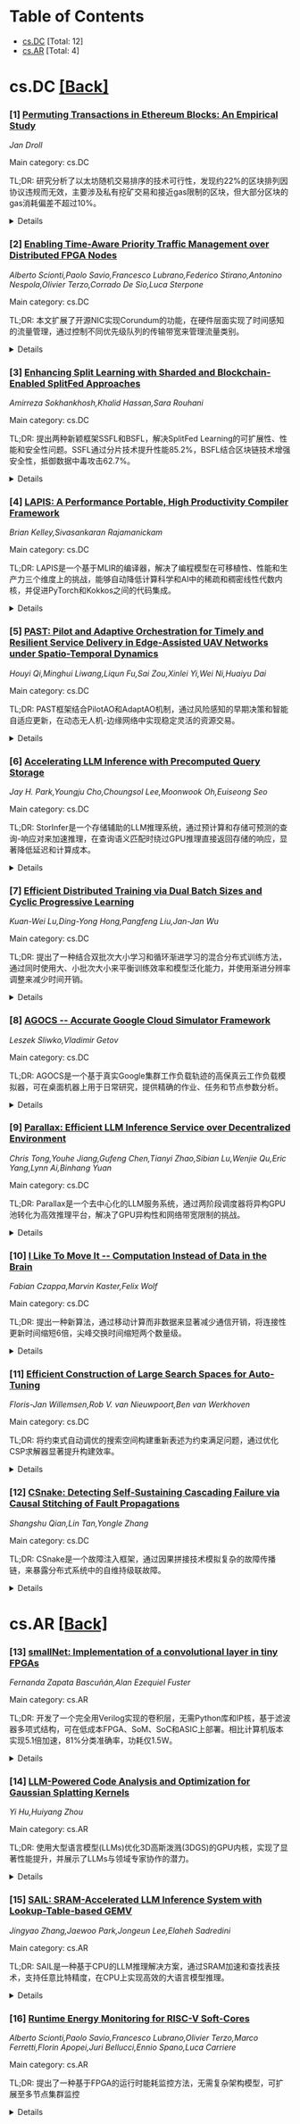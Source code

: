 <div id=toc></div>

# Table of Contents

- [cs.DC](#cs.DC) [Total: 12]
- [cs.AR](#cs.AR) [Total: 4]


<div id='cs.DC'></div>

# cs.DC [[Back]](#toc)

### [1] [Permuting Transactions in Ethereum Blocks: An Empirical Study](https://arxiv.org/abs/2509.25415)
*Jan Droll*

Main category: cs.DC

TL;DR: 研究分析了以太坊随机交易排序的技术可行性，发现约22%的区块排列因协议违规而无效，主要涉及私有挖矿交易和接近gas限制的区块，但大部分区块的gas消耗偏差不超过10%。


<details>
  <summary>Details</summary>
Motivation: 评估随机交易排序在以太坊生态系统中的技术可部署性，以缓解中心化效应和提高公平性，同时考虑gas限制和协议规则的影响。

Method: 对超过335,000个以太坊主网区块的交易进行多次排列和执行，量化协议违规、执行错误和gas消耗偏差。

Result: 22%的区块排列因协议违规而无效；几乎所有在排列中显示执行错误但在原始顺序中正常的交易都是私有挖矿交易；仅6%的交易显示gas消耗偏差，98%的区块排列gas消耗偏差不超过10%。

Conclusion: 从技术角度看，如果交易选择处理得当，随机交易排序可能是可行的。

Abstract: Several recent proposals implicitly or explicitly suggest making use of
randomized transaction ordering within a block to mitigate centralization
effects and to improve fairness in the Ethereum ecosystem. However,
transactions and blocks are subject to gas limits and protocol rules. In a
randomized transaction order, the behavior of transactions may change depending
on other transactions in the same block, leading to invalid blocks and varying
gas consumptions. In this paper, we quantify and characterize protocol
violations, execution errors and deviations in gas consumption of blocks and
transactions to examine technical deployability. For that, we permute and
execute the transactions of over 335,000 Ethereum Mainnet blocks multiple
times. About 22% of block permutations are invalid due to protocol violations
caused by privately mined transactions or blocks close to their gas limit.
Also, almost all transactions which show execution errors under permutation but
not in the original order are privately mined transactions. Only 6% of
transactions show deviations in gas consumption and 98% of block permutations
deviate at most 10% from their original gas consumption. From a technical
perspective, these results suggest that randomized transaction ordering may be
feasible if transaction selection is handled carefully.

</details>


### [2] [Enabling Time-Aware Priority Traffic Management over Distributed FPGA Nodes](https://arxiv.org/abs/2509.26043)
*Alberto Scionti,Paolo Savio,Francesco Lubrano,Federico Stirano,Antonino Nespola,Olivier Terzo,Corrado De Sio,Luca Sterpone*

Main category: cs.DC

TL;DR: 本文扩展了开源NIC实现Corundum的功能，在硬件层面实现了时间感知的流量管理，通过控制不同优先级队列的传输带宽来管理流量类别。


<details>
  <summary>Details</summary>
Motivation: 现代网络接口卡(NIC)已从简单的网络流量传输设备演变为复杂的异构系统，能够卸载主机CPU的复杂任务。FPGA也从纯可编程设备发展为包含通用处理器和专用引擎的异构系统。作者旨在利用现代FPGA实现智能NIC，并通过硬件级时间感知流量管理来精确控制不同流量类别的带宽分配。

Method: 扩展Corundum开源NIC实现，在AXI总线上暴露专用控制寄存器，使NIC驱动程序能够配置不同优先级队列的传输带宽。每个控制寄存器对应特定传输队列，设置队列在传输窗口内获得输出端口访问权限的时间比例。通过Linux QDISC机制将队列与不同流量类别关联并设置优先级。

Result: 实验评估表明，该方法能够有效管理不同传输流预留的带宽，实现了对多队列传输的精确带宽控制。

Conclusion: 通过在硬件层面实现时间感知的流量管理，成功扩展了Corundum NIC的功能，为不同流量类别提供了精确的带宽控制能力，证明了现代FPGA在实现智能NIC方面的可行性。

Abstract: Network Interface Cards (NICs) greatly evolved from simple basic devices
moving traffic in and out of the network to complex heterogeneous systems
offloading host CPUs from performing complex tasks on in-transit packets. These
latter comprise different types of devices, ranging from NICs accelerating
fixed specific functions (e.g., on-the-fly data compression/decompression,
checksum computation, data encryption, etc.) to complex Systems-on-Chip (SoC)
equipped with both general purpose processors and specialized engines
(Smart-NICs). Similarly, Field Programmable Gate Arrays (FPGAs) moved from pure
reprogrammable devices to modern heterogeneous systems comprising
general-purpose processors, real-time cores and even AI-oriented engines.
Furthermore, the availability of high-speed network interfaces (e.g., SFPs)
makes modern FPGAs a good choice for implementing Smart-NICs. In this work, we
extended the functionalities offered by an open-source NIC implementation
(Corundum) by enabling time-aware traffic management in hardware, and using
this feature to control the bandwidth associated with different traffic
classes. By exposing dedicated control registers on the AXI bus, the driver of
the NIC can easily configure the transmission bandwidth of different
prioritized queues. Basically, each control register is associated with a
specific transmission queue (Corundum can expose up to thousands of
transmission and receiving queues), and sets up the fraction of time in a
transmission window which the queue is supposed to get access the output port
and transmit the packets. Queues are then prioritized and associated to
different traffic classes through the Linux QDISC mechanism. Experimental
evaluation demonstrates that the approach allows to properly manage the
bandwidth reserved to the different transmission flows.

</details>


### [3] [Enhancing Split Learning with Sharded and Blockchain-Enabled SplitFed Approaches](https://arxiv.org/abs/2509.25555)
*Amirreza Sokhankhosh,Khalid Hassan,Sara Rouhani*

Main category: cs.DC

TL;DR: 提出两种新颖框架SSFL和BSFL，解决SplitFed Learning的可扩展性、性能和安全性问题。SSFL通过分片技术提升性能85.2%，BSFL结合区块链技术增强安全性，抵御数据中毒攻击62.7%。


<details>
  <summary>Details</summary>
Motivation: 联邦学习(FL)和分割学习(SL)在隐私关键领域有应用前景，但FL计算需求大，SL训练时间长。SplitFed Learning(SFL)结合两者优势但仍存在可扩展性、性能和安全性问题。

Method: SSFL通过将SL服务器工作负载和通信开销分布到多个并行分片来解决可扩展性问题；BSFL在SSFL基础上用基于区块链的架构替代集中式服务器，采用委员会驱动的共识机制，包含评估机制排除中毒模型更新。

Result: 实验评估显示SSFL相比基线SL和SFL方法，性能和可扩展性分别提升31.2%和85.2%；BSFL对数据中毒攻击的抵御能力提升62.7%，在正常操作条件下保持优越性能。

Conclusion: BSFL是首个实现端到端去中心化SplitFed Learning系统的区块链赋能框架，有效解决了SFL的可扩展性、性能和安全性限制。

Abstract: Collaborative and distributed learning techniques, such as Federated Learning
(FL) and Split Learning (SL), hold significant promise for leveraging sensitive
data in privacy-critical domains. However, FL and SL suffer from key
limitations -- FL imposes substantial computational demands on clients, while
SL leads to prolonged training times. To overcome these challenges, SplitFed
Learning (SFL) was introduced as a hybrid approach that combines the strengths
of FL and SL. Despite its advantages, SFL inherits scalability, performance,
and security issues from SL. In this paper, we propose two novel frameworks:
Sharded SplitFed Learning (SSFL) and Blockchain-enabled SplitFed Learning
(BSFL). SSFL addresses the scalability and performance constraints of SFL by
distributing the workload and communication overhead of the SL server across
multiple parallel shards. Building upon SSFL, BSFL replaces the centralized
server with a blockchain-based architecture that employs a committee-driven
consensus mechanism to enhance fairness and security. BSFL incorporates an
evaluation mechanism to exclude poisoned or tampered model updates, thereby
mitigating data poisoning and model integrity attacks. Experimental evaluations
against baseline SL and SFL approaches show that SSFL improves performance and
scalability by 31.2% and 85.2%, respectively. Furthermore, BSFL increases
resilience to data poisoning attacks by 62.7% while maintaining superior
performance under normal operating conditions. To the best of our knowledge,
BSFL is the first blockchain-enabled framework to implement an end-to-end
decentralized SplitFed Learning system.

</details>


### [4] [LAPIS: A Performance Portable, High Productivity Compiler Framework](https://arxiv.org/abs/2509.25605)
*Brian Kelley,Sivasankaran Rajamanickam*

Main category: cs.DC

TL;DR: LAPIS是一个基于MLIR的编译器，解决了编程模型在可移植性、性能和生产力三个维度上的挑战，能够自动降低计算科学和AI中的稀疏和稠密线性代数内核，并促进PyTorch和Kokkos之间的代码集成。


<details>
  <summary>Details</summary>
Motivation: 当前编程模型在可移植性、性能和生产力这三个关键维度上存在不足，计算科学和机器学习领域的不同框架需要手动集成代码，且现有框架缺乏对新计算机架构的易扩展性。

Method: 开发基于MLIR的LAPIS编译器，创建一个基于Kokkos生态系统原则的方言，支持自动降低稀疏和稠密线性代数内核，并实现PyTorch和Kokkos之间的代码集成。

Result: LAPIS能够在多种架构上实现可移植性，其内核性能与默认MLIR实现相当，同时支持框架向新架构的扩展。

Conclusion: LAPIS成功解决了编程模型在三个关键维度上的挑战，为计算科学和机器学习的融合提供了有效的编译器解决方案。

Abstract: Portability, performance, and productivity are three critical dimensions for
evaluating a programming model or compiler infrastructure. Several modern
programming models for computational science focus on performance and
portability. On the other end, several machine learning focused programming
models focus on portability and productivity. A clear solution that is strong
in all three dimensions has yet to emerge. A second related problem arises when
use cases from computational science converge with machine learning. The
disparate popular frameworks of these fields require programmers to manually
integrate codes written in different frameworks. Finally, several programming
frameworks lack easy options for extensibility as any new computer architecture
change require complex changes to the programming models. We present LAPIS, an
MLIR-based compiler that addresses all three of these challenges. We
demonstrate that LAPIS can automatically lower sparse and dense linear algebra
kernels from computational science and artificial intelligence use cases. We
also show how LAPIS facilitates the integration of codes between PyTorch and
Kokkos. We compare kernel performance with the default MLIR implementations on
diverse architectures to demonstrate portability. By developing a dialect that
is built on the principles of the Kokkos ecosystem, LAPIS also allows
extensibility of the framework to new architectures.

</details>


### [5] [PAST: Pilot and Adaptive Orchestration for Timely and Resilient Service Delivery in Edge-Assisted UAV Networks under Spatio-Temporal Dynamics](https://arxiv.org/abs/2509.25700)
*Houyi Qi,Minghui Liwang,Liqun Fu,Sai Zou,Xinlei Yi,Wei Ni,Huaiyu Dai*

Main category: cs.DC

TL;DR: PAST框架结合PilotAO和AdaptAO机制，通过风险感知的早期决策和智能自适应更新，在动态无人机-边缘网络中实现稳定灵活的资源交易。


<details>
  <summary>Details</summary>
Motivation: 传统现货交易存在协商延迟和高能耗问题，传统期货交易难以适应动态不确定的无人机-边缘环境，需要解决激励驱动的资源交易挑战。

Method: 提出PAST框架，包含PilotAO（带超额预订的风险感知早期决策模块）和AdaptAO（基于无人机移动性、供需变化和协议性能动态更新协议和超额预订率的智能适应模块）。

Result: 在真实数据集上的实验表明，PAST在决策开销、任务完成延迟、资源利用率和社会福利方面持续优于基准方法。

Conclusion: 通过结合预测规划和实时调整，PAST为提升低空任务性能提供了稳健自适应的实践参考。

Abstract: Incentive-driven resource trading is essential for UAV applications with
intensive, time-sensitive computing demands. Traditional spot trading suffers
from negotiation delays and high energy costs, while conventional futures
trading struggles to adapt to the dynamic, uncertain UAV-edge environment. To
address these challenges, we propose PAST (pilot-and-adaptive stable trading),
a novel framework for edge-assisted UAV networks with spatio-temporal dynamism.
PAST integrates two complementary mechanisms: PilotAO (pilot trading agreements
with overbooking), a risk-aware, overbooking-enabled early-stage
decision-making module that establishes long-term, mutually beneficial
agreements and boosts resource utilization; and AdaptAO (adaptive trading
agreements with overbooking rate update), an intelligent adaptation module that
dynamically updates agreements and overbooking rates based on UAV mobility,
supply-demand variations, and agreement performance. Together, these mechanisms
enable both stability and flexibility, guaranteeing individual rationality,
strong stability, competitive equilibrium, and weak Pareto optimality.
Extensive experiments on real-world datasets show that PAST consistently
outperforms benchmark methods in decision-making overhead, task completion
latency, resource utilization, and social welfare. By combining predictive
planning with real-time adjustments, PAST offers a valuable reference on robust
and adaptive practice for improving low-altitude mission performance.

</details>


### [6] [Accelerating LLM Inference with Precomputed Query Storage](https://arxiv.org/abs/2509.25919)
*Jay H. Park,Youngju Cho,Choungsol Lee,Moonwook Oh,Euiseong Seo*

Main category: cs.DC

TL;DR: StorInfer是一个存储辅助的LLM推理系统，通过预计算和存储可预测的查询-响应对来加速推理，在查询语义匹配时绕过GPU推理直接返回存储的响应，显著降低延迟和计算成本。


<details>
  <summary>Details</summary>
Motivation: 解决大语言模型在资源受限环境（如设备端或边缘部署）中推理延迟高的问题，通过存储预计算结果来优化推理效率。

Method: 使用LLM驱动的生成器自适应生成多样化和去重的查询，采用自适应查询掩码防止相似查询再生，以及自适应采样动态调整生成参数以促进语义多样性。生成的查询-响应对通过磁盘支持的向量数据库进行嵌入和索引，实现快速的相似性检索。

Result: 生成了15万个独特的预计算对（占用830MB存储空间），实现了高达17.3%的延迟降低，且响应质量无损失。在多个QA数据集上的评估证明了该方法的实用性和可扩展性。

Conclusion: StorInfer展示了利用存储作为高效、低延迟LLM部署主要推动因素的有前景方向，特别适用于具有可预测查询分布的场景。

Abstract: Large language model (LLM) inference often suffers from high latency,
particularly in resource-constrained environments such as on-device or edge
deployments. To address this challenge, we present StorInfer, a novel
storage-assisted LLM inference system that accelerates response time by
precomputing and storing predictable query-response pairs offline. When a user
query semantically matches a precomputed query, StorInfer bypasses expensive
GPU inference and instantly returns the stored response, significantly reducing
latency and compute costs. To maximize coverage and effectiveness, StorInfer
employs an LLM-driven generator that adaptively produces diverse and
deduplicated queries based on a given knowledge base. This is achieved via two
techniques: adaptive query masking, which prevents regeneration of similar
queries, and adaptive sampling, which dynamically tunes generation parameters
to promote semantic diversity. The resulting query-response pairs are embedded
and indexed using a disk-backed vector database to enable fast,
similarity-based retrieval at runtime. Using this approach, we generated 150K
unique precomputed pairs (taking up to 830 MB of storage space), achieving up
to 17.3% latency reduction with no loss in response quality. Our evaluation
across multiple QA datasets demonstrates the practicality and scalability of
storage-assisted inference, especially in scenarios with predictable query
distributions. StorInfer highlights a promising direction in leveraging storage
as a primary enabler for efficient, low-latency LLM deployment.

</details>


### [7] [Efficient Distributed Training via Dual Batch Sizes and Cyclic Progressive Learning](https://arxiv.org/abs/2509.26092)
*Kuan-Wei Lu,Ding-Yong Hong,Pangfeng Liu,Jan-Jan Wu*

Main category: cs.DC

TL;DR: 提出了一种结合双批次大小学习和循环渐进学习的混合分布式训练方法，通过同时使用大、小批次大小来平衡训练效率和模型泛化能力，并使用渐进分辨率调整来减少时间开销。


<details>
  <summary>Details</summary>
Motivation: 当前分布式机器学习主要依赖增加硬件资源和大批次训练来加速，但大批次训练会导致泛化能力下降和准确率降低。需要一种方法既能保持训练效率又能提升模型泛化能力。

Method: 基于参数服务器框架的双批次大小学习方案：同时使用硬件支持的最大批次大小和较小批次大小；结合循环渐进学习方案：在训练过程中从低到高渐进调整图像分辨率。

Result: 在ResNet-18上的实验结果显示：在CIFAR-100上准确率提升3.3%，训练时间减少10.6%；在ImageNet上准确率提升0.1%，训练时间减少35.7%。

Conclusion: 该混合方法有效解决了大批次训练导致的泛化能力下降问题，在保持训练效率的同时显著提升了模型准确率，为分布式机器学习提供了有效的解决方案。

Abstract: Distributed machine learning is critical for training deep learning models on
large datasets and with numerous parameters. Current research primarily focuses
on leveraging additional hardware resources and powerful computing units to
accelerate the training process. As a result, larger batch sizes are often
employed to speed up training. However, training with large batch sizes can
lead to lower accuracy due to poor generalization. To address this issue, we
propose the dual batch size learning scheme, a distributed training method
built on the parameter server framework. This approach maximizes training
efficiency by utilizing the largest batch size that the hardware can support
while incorporating a smaller batch size to enhance model generalization. By
using two different batch sizes simultaneously, this method reduces testing
loss and enhances generalization, with minimal extra training time.
Additionally, to mitigate the time overhead caused by dual batch size learning,
we propose the cyclic progressive learning scheme. This technique gradually
adjusts image resolution from low to high during training, significantly
boosting training speed. By combining cyclic progressive learning with dual
batch size learning, our hybrid approach improves both model generalization and
training efficiency. Experimental results using ResNet-18 show that, compared
to conventional training methods, our method can improve accuracy by 3.3% while
reducing training time by 10.6% on CIFAR-100, and improve accuracy by 0.1%
while reducing training time by 35.7% on ImageNet.

</details>


### [8] [AGOCS -- Accurate Google Cloud Simulator Framework](https://arxiv.org/abs/2509.26120)
*Leszek Sliwko,Vladimir Getov*

Main category: cs.DC

TL;DR: AGOCS是一个基于真实Google集群工作负载轨迹的高保真云工作负载模拟器，可在桌面机器上用于日常研究，提供精确的作业、任务和节点参数分析。


<details>
  <summary>Details</summary>
Motivation: 开发一个能够基于真实工作负载轨迹进行高保真云工作负载模拟的工具，方便研究人员在桌面环境中进行日常研究。

Method: 基于Google集群12.5K节点一个月的工作负载轨迹，使用Scala语言实现，注重并行执行和易于扩展的设计概念。

Result: 实现了能够揭示作业、任务和节点精确参数的框架，提供实际资源使用统计，并通过开源GitHub仓库提供。

Conclusion: AGOCS是一个实用的高保真云工作负载模拟器，为云研究提供了便利工具，并提出了未来性能增强的替代方法。

Abstract: This paper presents the Accurate Google Cloud Simulator (AGOCS) - a novel
high-fidelity Cloud workload simulator based on parsing real workload traces,
which can be conveniently used on a desktop machine for day-to-day research.
Our simulation is based on real-world workload traces from a Google Cluster
with 12.5K nodes, over a period of a calendar month. The framework is able to
reveal very precise and detailed parameters of the executed jobs, tasks and
nodes as well as to provide actual resource usage statistics. The system has
been implemented in Scala language with focus on parallel execution and an
easy-to-extend design concept. The paper presents the detailed structural
framework for AGOCS and discusses our main design decisions, whilst also
suggesting alternative and possibly performance enhancing future approaches.
The framework is available via the Open Source GitHub repository.

</details>


### [9] [Parallax: Efficient LLM Inference Service over Decentralized Environment](https://arxiv.org/abs/2509.26182)
*Chris Tong,Youhe Jiang,Gufeng Chen,Tianyi Zhao,Sibian Lu,Wenjie Qu,Eric Yang,Lynn Ai,Binhang Yuan*

Main category: cs.DC

TL;DR: Parallax是一个去中心化的LLM服务系统，通过两阶段调度器将异构GPU池转化为高效推理平台，解决了GPU异构性和网络带宽限制的挑战。


<details>
  <summary>Details</summary>
Motivation: 集中式LLM推理服务成本高昂，依赖专用GPU集群和高带宽互联。利用去中心化GPU池是替代方案，但GPU异构性、有限网络带宽和动态可用性使高效调度成为核心挑战。

Method: 采用两阶段调度器：(1)模型分配阶段，将每个副本的层分配到不同GPU上，在内存和链路带宽约束下联合优化延迟和吞吐量；(2)请求时GPU流水线选择阶段，将不同副本的层拼接成端到端执行链，平衡负载并适应当前条件。

Result: 在真实志愿者节点上部署开源LLM进行评估，Parallax相比去中心化基线持续降低延迟并提高吞吐量。

Conclusion: 原则性调度可以使志愿者计算成为LLM推理的实用且经济可行的基础。

Abstract: Deploying a large language model (LLM) inference service remains costly
because centralized serving depends on specialized GPU clusters and
high-bandwidth interconnects in datacenters. An appealing alternative is to
leverage collaborative decentralized GPU pools. However, heterogeneity in GPU
and limited interconnected network bandwidth, along with potentially dynamic
availability, make efficient scheduling the central challenge in this scenario.
In this paper, we present Parallax, a decentralized LLM serving system that
turns a pool of heterogeneous GPUs into an efficient inference platform via a
two-phase scheduler. Parallax decomposes planning into (i) model allocation,
which places layers of each replica across diverse GPUs to jointly optimize
latency and throughput under memory and link-bandwidth constraints, and (ii)
request-time GPU pipeline selection, which stitches layers from different
replicas into end-to-end execution chains that balance load and adapt to
current conditions. We implement Parallax and evaluate it on open-source LLMs
deployed over real volunteer nodes. Parallax consistently reduces latency and
increases throughput relative to decentralized baselines, demonstrating that
principled scheduling can make volunteer compute a practical, affordable
substrate for LLM inference.
  Github Repo at: https://github.com/GradientHQ/parallax.

</details>


### [10] [I Like To Move It -- Computation Instead of Data in the Brain](https://arxiv.org/abs/2509.26193)
*Fabian Czappa,Marvin Kaster,Felix Wolf*

Main category: cs.DC

TL;DR: 提出一种新算法，通过移动计算而非数据来显著减少通信开销，将连接性更新时间缩短6倍，尖峰交换时间缩短两个数量级。


<details>
  <summary>Details</summary>
Motivation: 大脑模拟面临计算需求挑战，特别是在处理约10^11个神经元和10^14个突触的连接组时。结构可塑性（突触形成和删除）对记忆形成和学习至关重要，但现有的连接性更新和尖峰交换方法存在通信瓶颈。

Method: 使用Barnes-Hut近似算法将计算复杂度从O(n^2)降低到O(n log n)，并提出新算法通过移动计算而非数据来减少通信开销。

Result: 新算法使连接性更新时间缩短6倍，尖峰交换时间缩短超过两个数量级。

Conclusion: 通过优化计算和通信策略，显著提升了大规模脑模拟的可扩展性和效率。

Abstract: The detailed functioning of the human brain is still poorly understood. Brain
simulations are a well-established way to complement experimental research, but
must contend with the computational demands of the approximately $10^{11}$
neurons and the $10^{14}$ synapses connecting them, the network of the latter
referred to as the connectome. Studies suggest that changes in the connectome
(i.e., the formation and deletion of synapses, also known as structural
plasticity) are essential for critical tasks such as memory formation and
learning. The connectivity update can be efficiently computed using a
Barnes-Hut-inspired approximation that lowers the computational complexity from
$O(n^2)$ to $O(n log n)$, where n is the number of neurons. However, updating
synapses, which relies heavily on RMA, and the spike exchange between neurons,
which requires all-to-all communication at every time step, still hinder
scalability. We present a new algorithm that significantly reduces the
communication overhead by moving computation instead of data. This shrinks the
time it takes to update connectivity by a factor of six and the time it takes
to exchange spikes by more than two orders of magnitude.

</details>


### [11] [Efficient Construction of Large Search Spaces for Auto-Tuning](https://arxiv.org/abs/2509.26253)
*Floris-Jan Willemsen,Rob V. van Nieuwpoort,Ben van Werkhoven*

Main category: cs.DC

TL;DR: 将约束式自动调优的搜索空间构建重新表述为约束满足问题，通过优化CSP求解器显著提升构建效率。


<details>
  <summary>Details</summary>
Motivation: 自动调优中的搜索空间构建由于组合数量庞大和约束复杂，可能耗时数分钟到数天，成为主要瓶颈。现有方法缺乏理论基础且仅适用于特定子集。

Method: 将搜索空间构建重新表述为CSP问题，开发运行时解析器将用户约束转换为求解器优化表达式，优化求解器以利用自动调优约束的常见结构。

Result: 优化求解器相比暴力枚举减少4个数量级构建时间，相比未优化CSP求解器减少3个数量级，相比基于链式树的领先框架减少1-2个数量级。

Conclusion: 消除了自动调优的关键可扩展性障碍，为探索先前无法达到的问题规模提供了即插即用解决方案。

Abstract: Automatic performance tuning, or auto-tuning, accelerates high-performance
codes by exploring vast spaces of code variants. However, due to the large
number of possible combinations and complex constraints, constructing these
search spaces can be a major bottleneck. Real-world applications have been
encountered where the search space construction takes minutes to hours or even
days. Current state-of-the-art techniques for search space construction, such
as chain-of-trees, lack a formal foundation and only perform adequately on a
specific subset of search spaces.
  We show that search space construction for constraint-based auto-tuning can
be reformulated as a Constraint Satisfaction Problem (CSP). Building on this
insight with a CSP solver, we develop a runtime parser that translates
user-defined constraint functions into solver-optimal expressions, optimize the
solver to exploit common structures in auto-tuning constraints, and integrate
these and other advances in open-source tools. These contributions
substantially improve performance and accessibility while preserving
flexibility.
  We evaluate our approach using a diverse set of benchmarks, demonstrating
that our optimized solver reduces construction time by four orders of magnitude
versus brute-force enumeration, three orders of magnitude versus an unoptimized
CSP solver, and one to two orders of magnitude versus leading auto-tuning
frameworks built on chain-of-trees. We thus eliminate a critical scalability
barrier for auto-tuning and provide a drop-in solution that enables the
exploration of previously unattainable problem scales in auto-tuning and
related domains.

</details>


### [12] [CSnake: Detecting Self-Sustaining Cascading Failure via Causal Stitching of Fault Propagations](https://arxiv.org/abs/2509.26529)
*Shangshu Qian,Lin Tan,Yongle Zhang*

Main category: cs.DC

TL;DR: CSnake是一个故障注入框架，通过因果拼接技术模拟复杂的故障传播链，来暴露分布式系统中的自维持级联故障。


<details>
  <summary>Details</summary>
Motivation: 现有故障检测技术难以在部署前暴露自维持级联故障，因为这些故障需要特定条件的复杂组合才能触发，涉及多个故障传播序列。

Method: 采用因果拼接技术将不同测试中的多个单故障注入因果连接，设计故障因果分析(FCA)来识别故障传播链，使用三阶段测试预算分配协议和局部兼容性检查来优化搜索。

Result: 在五个系统中检测到15个导致自维持级联故障的bug，其中5个已确认，2个已修复。

Conclusion: CSnake框架能有效暴露分布式系统中的自维持级联故障，通过因果拼接和优化搜索策略提高了故障检测效率。

Abstract: Recent studies have revealed that self-sustaining cascading failures in
distributed systems frequently lead to widespread outages, which are
challenging to contain and recover from. Existing failure detection techniques
struggle to expose such failures prior to deployment, as they typically require
a complex combination of specific conditions to be triggered. This challenge
stems from the inherent nature of cascading failures, as they typically involve
a sequence of fault propagations, each activated by distinct conditions.
  This paper presents CSnake, a fault injection framework to expose
self-sustaining cascading failures in distributed systems. CSnake uses the
novel idea of causal stitching, which causally links multiple single-fault
injections in different tests to simulate complex fault propagation chains. To
identify these chains, CSnake designs a counterfactual causality analysis of
fault propagations - fault causality analysis (FCA): FCA compares the execution
trace of a fault injection run with its corresponding profile run (i.e., same
test w/o the injection) and identifies any additional faults triggered, which
are considered to have a causal relationship with the injected fault.
  To address the large search space of fault and workload combinations, CSnake
employs a three-phase allocation protocol of test budget that prioritizes
faults with unique and diverse causal consequences, increasing the likelihood
of uncovering conditional fault propagations. Furthermore, to avoid incorrectly
connecting fault propagations from workloads with incompatible conditions,
CSnake performs a local compatibility check that approximately checks the
compatibility of the path constraints associated with connected fault
propagations with low overhead.
  CSnake detected 15 bugs that cause self-sustaining cascading failures in five
systems, five of which have been confirmed with two fixed.

</details>


<div id='cs.AR'></div>

# cs.AR [[Back]](#toc)

### [13] [smallNet: Implementation of a convolutional layer in tiny FPGAs](https://arxiv.org/abs/2509.25391)
*Fernanda Zapata Bascuñán,Alan Ezequiel Fuster*

Main category: cs.AR

TL;DR: 开发了一个完全用Verilog实现的卷积层，无需Python库和IP核，基于滤波器多项式结构，可在低成本FPGA、SoM、SoC和ASIC上部署。相比计算机版本实现5.1倍加速，81%分类准确率，功耗仅1.5W。


<details>
  <summary>Details</summary>
Motivation: 当前Xilinx和VLSI中的神经网络开发系统需要与Python库协同开发，限制了在嵌入式设备上的部署。

Method: 完全用Verilog手写设计卷积层，基于滤波器多项式结构，避免使用IP核，在单核Cora Z7上验证。

Result: 实现5.1倍速度提升，超过81%的分类准确率，总功耗仅1.5W。

Conclusion: 该架构证明了在资源受限的嵌入式应用中实现实时神经网络处理的可行性。

Abstract: Since current neural network development systems in Xilinx and VLSI require
codevelopment with Python libraries, the first stage of a convolutional network
has been implemented by developing a convolutional layer entirely in Verilog.
This handcoded design, free of IP cores and based on a filter polynomial like
structure, enables straightforward deployment not only on low cost FPGAs but
also on SoMs, SoCs, and ASICs. We analyze the limitations of numerical
representations and compare our implemented architecture, smallNet, with its
computer based counterpart, demonstrating a 5.1x speedup, over 81%
classification accuracy, and a total power consumption of just 1.5 W. The
algorithm is validated on a single-core Cora Z7, demonstrating its feasibility
for real time, resource-constrained embedded applications.

</details>


### [14] [LLM-Powered Code Analysis and Optimization for Gaussian Splatting Kernels](https://arxiv.org/abs/2509.25626)
*Yi Hu,Huiyang Zhou*

Main category: cs.AR

TL;DR: 使用大型语言模型(LLMs)优化3D高斯泼溅(3DGS)的GPU内核，实现了显著性能提升，并展示了LLMs与领域专家协作的潜力。


<details>
  <summary>Details</summary>
Motivation: 3DGS在新型视图合成和实时渲染中具有重要应用，但GPU架构复杂性和性能调优参数搜索空间大，手动优化需要专业知识且耗时易错。

Method: 利用LLMs分析和优化高斯泼溅内核，结合性能分析器提供额外信息，并与领域专家手动优化版本进行对比。

Result: 在MipNeRF360数据集上，LLMs优化使原始3DGS代码获得19-24%加速；结合性能分析器信息后提升至平均38%、最高42%；手动优化可达平均39%、最高48%。在优化后的Seele框架上，LLMs仍能进一步提升6%性能。

Conclusion: LLMs在GPU内核优化方面表现出强大能力，但仍存在手动优化超越LLMs的情况，表明LLMs与领域专家协作具有巨大潜力。

Abstract: 3D Gaussian splatting (3DGS) is a transformative technique with profound
implications on novel view synthesis and real-time rendering. Given its
importance, there have been many attempts to improve its performance. However,
with the increasing complexity of GPU architectures and the vast search space
of performance-tuning parameters, it is a challenging task. Although manual
optimizations have achieved remarkable speedups, they require domain expertise
and the optimization process can be highly time consuming and error prone. In
this paper, we propose to exploit large language models (LLMs) to analyze and
optimize Gaussian splatting kernels. To our knowledge, this is the first work
to use LLMs to optimize highly specialized real-world GPU kernels. We reveal
the intricacies of using LLMs for code optimization and analyze the code
optimization techniques from the LLMs. We also propose ways to collaborate with
LLMs to further leverage their capabilities. For the original 3DGS code on the
MipNeRF360 datasets, LLMs achieve significant speedups, 19% with Deepseek and
24% with GPT-5, demonstrating the different capabilities of different LLMs. By
feeding additional information from performance profilers, the performance
improvement from LLM-optimized code is enhanced to up to 42% and 38% on
average. In comparison, our best-effort manually optimized version can achieve
a performance improvement up to 48% and 39% on average, showing that there are
still optimizations beyond the capabilities of current LLMs. On the other hand,
even upon a newly proposed 3DGS framework with algorithmic optimizations,
Seele, LLMs can still further enhance its performance by 6%, showing that there
are optimization opportunities missed by domain experts. This highlights the
potential of collaboration between domain experts and LLMs.

</details>


### [15] [SAIL: SRAM-Accelerated LLM Inference System with Lookup-Table-based GEMV](https://arxiv.org/abs/2509.25853)
*Jingyao Zhang,Jaewoo Park,Jongeun Lee,Elaheh Sadredini*

Main category: cs.AR

TL;DR: SAIL是一种基于CPU的LLM推理解决方案，通过SRAM加速和查找表技术，支持任意比特精度，在CPU上实现高效的大语言模型推理。


<details>
  <summary>Details</summary>
Motivation: CPU推理对于AI民主化至关重要，但面临两个挑战：现有CPU架构难以处理量化模型的低精度运算，以及token生成阶段的内存瓶颈问题。

Method: 提出SAIL架构，包含三个关键技术：基于SRAM的批处理LUT-GEMV、模式感知LUT优化和内存内类型转换算法，仅需2%硬件开销和一条新指令。

Result: 实验评估显示，SAIL相比ARM Neoverse-N1 CPU基线实现10.7倍加速和19.9倍每美元token数提升，比NVIDIA V100 GPU成本效率高7.04倍。

Conclusion: SAIL为基于CPU的高效LLM推理提供了实用路径，在保持低硬件开销的同时显著提升性能。

Abstract: Large Language Model (LLM) inference requires substantial computational
resources, yet CPU-based inference remains essential for democratizing AI due
to the widespread availability of CPUs compared to specialized accelerators.
However, efficient LLM inference on CPUs faces two fundamental challenges: (1)
existing CPU architectures struggle with low-precision arithmetic required by
quantized models, where optimal bit precision varies across models and layers;
and (2) the memory-bound nature of the token generation phase creates severe
performance bottlenecks. To address these challenges, we propose SAIL
(SRAM-Accelerated Inference of LLMs), a CPU-based inference solution that
efficiently supports arbitrary bit precisions with minimal overhead. SAIL
integrates three key innovations: First, we introduce Batched LUT-based General
Matrix-Vector Multiplication (LUT-GEMV) with SRAM-based processing-in-memory,
enabling high data reuse through lookup tables and reducing memory movement.
Second, our Pattern-Aware LUT optimization identifies and exploits redundancy
in input activation patterns, reducing computation cycles by 13.8\%. Third, we
develop an in-memory type conversion algorithm that leverages PIM's parallelism
for efficient de-/quantization operations, alleviating pressure on CPU's vector
units. Our architecture requires only 2\% hardware overhead and a single new
instruction, while maintaining dual functionality as both compute and storage
units. Experimental evaluations using a modified gem5 simulator demonstrate
that SAIL achieves up to 10.7x speedup and 19.9x higher tokens per dollar
compared to ARM Neoverse-N1 CPU baselines, and up to 7.04x better cost
efficiency than NVIDIA V100 GPUs, establishing a practical path for efficient
CPU-based LLM inference.

</details>


### [16] [Runtime Energy Monitoring for RISC-V Soft-Cores](https://arxiv.org/abs/2509.26065)
*Alberto Scionti,Paolo Savio,Francesco Lubrano,Olivier Terzo,Marco Ferretti,Florin Apopei,Juri Bellucci,Ennio Spano,Luca Carriere*

Main category: cs.AR

TL;DR: 提出了一种基于FPGA的运行时能耗监控方法，无需复杂架构模型，可扩展至多节点集群监控


<details>
  <summary>Details</summary>
Motivation: 传统能耗监控方法需要复杂的架构模型和持续调优，限制了设计空间探索的效率

Method: 使用测量板与FPGA系统模块结合，捕获电流电压值并通过特定内存区域暴露，运行服务读取并计算能耗统计

Result: 实现了无需消耗FPGA额外资源的实时能耗监控，支持数十个测量点

Conclusion: 该框架可用于航空设计应用中的性能与能耗优化，特别是在RISC-V软核上的浅层人工神经网络

Abstract: Energy efficiency is one of the major concern in designing advanced computing
infrastructures. From single nodes to large-scale systems (data centers),
monitoring the energy consumption of the computing system when applications run
is a critical task. Designers and application developers often rely on software
tools and detailed architectural models to extract meaningful information and
determine the system energy consumption. However, when a design space
exploration is required, designers may incur in continuous tuning of the models
to match with the system under evaluation. To overcome such limitations, we
propose a holistic approach to monitor energy consumption at runtime without
the need of running complex (micro-)architectural models. Our approach is based
on a measurement board coupled with a FPGA-based System-on-Module. The
measuring board captures currents and voltages (up to tens measuring points)
driving the FPGA and exposes such values through a specific memory region. A
running service reads and computes energy consumption statistics without
consuming extra resources on the FPGA device. Our approach is also scalable to
monitoring of multi-nodes infrastructures (clusters). We aim to leverage this
framework to perform experiments in the context of an aeronautical design
application; specifically, we will look at optimizing performance and energy
consumption of a shallow artificial neural network on RISC-V based soft-cores.

</details>
